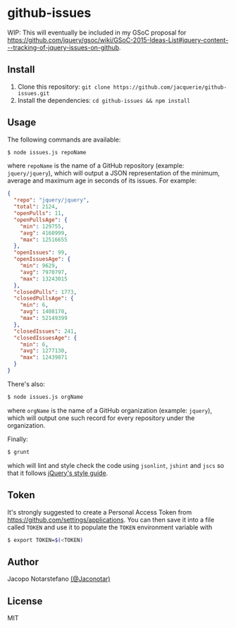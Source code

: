 # github-issues #

WIP: This will eventually be included in my GSoC proposal for
https://github.com/jquery/gsoc/wiki/GSoC-2015-Ideas-List#jquery-content---tracking-of-jquery-issues-on-github.

## Install ##

1. Clone this repository: `git clone https://github.com/jacquerie/github-issues.git`
2. Install the dependencies: `cd github-issues && npm install`

## Usage ##

The following commands are available:

```bash
$ node issues.js repoName
```
where `repoName` is the name of a GitHub repository (example: `jquery/jquery`),
which will output a JSON representation of the minimum, average and maximum age
in seconds of its issues. For example:
```JSON
{
  "repo": "jquery/jquery",
  "total": 2124,
  "openPulls": 11,
  "openPullsAge": {
    "min": 129755,
    "avg": 4160999,
    "max": 12516655
  },
  "openIssues": 99,
  "openIssuesAge": {
    "min": 9629,
    "avg": 7970797,
    "max": 13243015
  },
  "closedPulls": 1773,
  "closedPullsAge": {
    "min": 6,
    "avg": 1408170,
    "max": 52149399
  },
  "closedIssues": 241,
  "closedIssuesAge": {
    "min": 6,
    "avg": 1277130,
    "max": 12439871
  }
}
```

There's also:

```bash
$ node issues.js orgName
```
where `orgName` is the name of a GitHub organization (example: `jquery`), which
will output one such record for every repository under the organization.

Finally:

```bash
$ grunt
```
which will lint and style check the code using `jsonlint`, `jshint` and `jscs`
so that it follows [jQuery's style
guide](http://contribute.jquery.org/style-guide/js/).

## Token ##

It's strongly suggested to create a Personal Access Token from
https://github.com/settings/applications. You can then save it into a file
called `TOKEN` and use it to populate the `TOKEN` environment variable with
```bash
$ export TOKEN=$(<TOKEN)
```

## Author ##

Jacopo Notarstefano [(@Jaconotar)](https://twitter.com/Jaconotar)

## License ##

MIT
